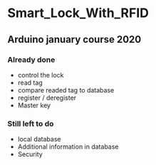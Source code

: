 # Smart_Lock_With_RFID
## Arduino january course 2020

### Already done

- control the lock
- read tag
- compare readed tag to database
- register / deregister
- Master key


### Still left to do

- local database
- Additional information in database
- Security

